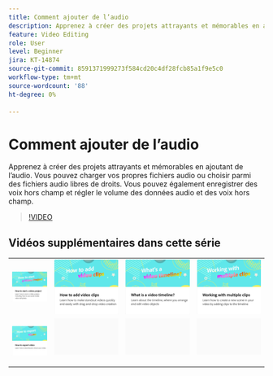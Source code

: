 ```yaml
---
title: Comment ajouter de l’audio
description: Apprenez à créer des projets attrayants et mémorables en ajoutant de l’audio
feature: Video Editing
role: User
level: Beginner
jira: KT-14874
source-git-commit: 8591371999273f584cd20c4df28fcb85a1f9e5c0
workflow-type: tm+mt
source-wordcount: '88'
ht-degree: 0%

---
```


# Comment ajouter de l’audio

Apprenez à créer des projets attrayants et mémorables en ajoutant de l’audio. Vous pouvez charger vos propres fichiers audio ou choisir parmi des fichiers audio libres de droits. Vous pouvez également enregistrer des voix hors champ et régler le volume des données audio et des voix hors champ.

>[!VIDEO](https://video.tv.adobe.com/v/3427092?quality=12&learn=on&hidetitle=true)

## Vidéos supplémentaires dans cette série

<table style="table-layout:fixed">
<tr>
   <td>
         <a href="start-video.md">
            <img alt="Comment démarrer un projet vidéo" src="assets/start-video.png" />
         </a>
   </td>
  <td>
         <a href="add-video-clips.md">
            <img alt="Comment ajouter des clips vidéo" src="assets/add-video-clips.png" />
         </a>
   </td>
   <td>
         <a href="video-timeline.md">
            <img alt="Qu’est-ce qu’un montage vidéo ?" src="assets/video-timeline.png" />
         </a>
   </td>
   <td>
         <a href="multiple-clips.md">
            <img alt="Utilisation de plusieurs éléments" src="assets/multiple-clips.png" />
         </a>
   </td>
</tr>
<tr>
    <td>
         <a href="export-video.md">
            <img alt="Exportation d’une vidéo" src="assets/export-video.png" />
         </a>
   </td>
   <td>
    <img alt="Espaceur" src="../assets/Gray_thumbnail.png" />
    <div>
    <br>
   </td>
   <td>
    <img alt="Espaceur" src="../assets/Gray_thumbnail.png" />
    <div>
    <br>
   </td>
   <td>
    <img alt="Espaceur" src="../assets/Gray_thumbnail.png" />
    <div>
    <br>
   </td>
</tr>
</table>
